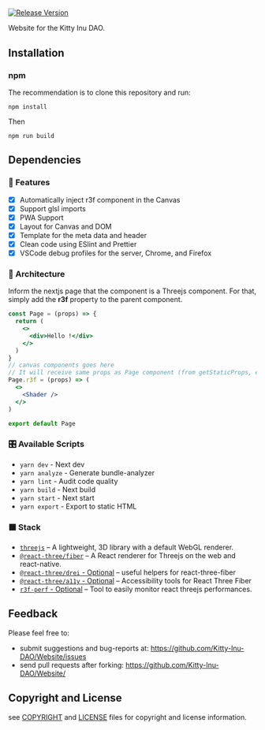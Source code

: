 # 

[![Release Version](https://img.shields.io/github/release/Kitty-Inu-DAO/Website.svg)](https://github.com/Kitty-Inu-DAO/Website/releases/latest)

Website for the Kitty Inu DAO. 

## Installation

### npm

The recommendation is to clone this repository and run:

```
npm install
```

Then 

```
npm run build

```

## Dependencies

### :mount_fuji: Features

- [x] Automatically inject r3f component in the Canvas
- [x] Support glsl imports
- [x] PWA Support
- [x] Layout for Canvas and DOM
- [x] Template for the meta data and header
- [x] Clean code using ESlint and Prettier
- [x] VSCode debug profiles for the server, Chrome, and Firefox

### :bullettrain_side: Architecture

Inform the nextjs page that the component is a Threejs component. For that, simply add the **r3f** property to the parent component.

```jsx
const Page = (props) => {
  return (
    <>
      <div>Hello !</div>
    </>
  )
}
// canvas components goes here
// It will receive same props as Page component (from getStaticProps, etc.)
Page.r3f = (props) => (
  <>
    <Shader />
  </>
)

export default Page
```

### :control_knobs: Available Scripts

- `yarn dev` - Next dev
- `yarn analyze` - Generate bundle-analyzer
- `yarn lint` - Audit code quality
- `yarn build` - Next build
- `yarn start` - Next start
- `yarn export` - Export to static HTML

### ⬛ Stack

- [`threejs`](https://github.com/mrdoob/three.js/) &ndash; A lightweight, 3D library with a default WebGL renderer.
- [`@react-three/fiber`](https://github.com/pmndrs/react-three-fiber) &ndash; A React renderer for Threejs on the web and react-native.
- [`@react-three/drei` - Optional](https://github.com/pmndrs/drei) &ndash; useful helpers for react-three-fiber
- [`@react-three/a11y` - Optional](https://github.com/pmndrs/react-three-a11y/) &ndash; Accessibility tools for React Three Fiber
- [`r3f-perf` - Optional](https://github.com/RenaudRohlinger/r3f-perf) &ndash; Tool to easily monitor react threejs performances.

## 

## Feedback
Please feel free to:

* submit suggestions and bug-reports at: <https://github.com/Kitty-Inu-DAO/Website/issues>
* send pull requests after forking: <https://github.com/Kitty-Inu-DAO/Website/>

## Copyright and License
see [COPYRIGHT](COPYRIGHT.md) and [LICENSE](LICENSE.md) files for copyright and license information.